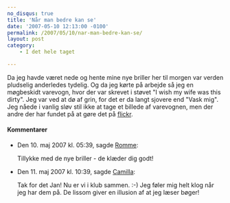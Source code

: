 ```yaml
---
no_disqus: true
title: 'Når man bedre kan se'
date: '2007-05-10 12:13:00 -0100'
permalink: /2007/05/10/nar-man-bedre-kan-se/
layout: post
category:
    - I det hele taget

---
```

Da jeg havde været nede og hente mine nye briller her til morgen var verden pludselig anderledes tydelig. Og da jeg kørte på arbejde så jeg en møgbeskidt varevogn, hvor der var skrevet i støvet "I wish my wife was this dirty". Jeg var ved at dø af grin, for det er da langt sjovere end "Vask mig". Jeg nåede i vanlig sløv stil ikke at tage et billede af varevognen, men der andre der har fundet på at gøre det på [flickr](http://www.flickr.com/photos/vooza/455656677/).
<div class="vintage-comments">
<h4>Kommentarer </h4>
<ul class="vintage-comments-list"><li>
<p class="comment-meta">Den <time datetime="2007-05-10T17:39:48+02:00">10. maj 2007 kl.  05:39</time>, sagde <a href="http://rommenet.dk">Romme</a>:</p>
<p>Tillykke med de nye briller - de klæder dig godt!</p>
</li>
<li>
<p class="comment-meta">Den <time datetime="2007-05-11T10:39:04+02:00">11. maj 2007 kl.  10:39</time>, sagde <a href="https://xoc.dk">Camilla</a>:</p>
<p>Tak for det Jan! Nu er vi i klub sammen. :-) Jeg føler mig helt klog når jeg har dem på. De lissom giver en illusion af at jeg læser bøger!</p>
</li>
</ul>
</div>
